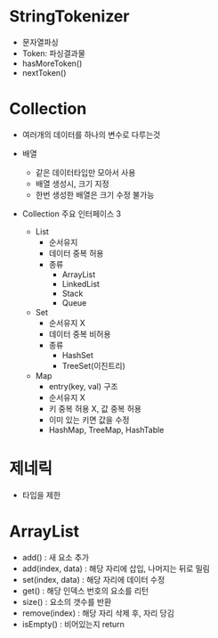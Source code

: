 
# StringTokenizer 

- 문자열파싱
- Token: 파싱결과물
- hasMoreToken()
- nextToken()

# Collection

- 여러개의 데이터를 하나의 변수로 다루는것

- 배열
    - 같은 데이터타입만 모아서 사용
    - 배열 생성시, 크기 지정
    - 한번 생성한 배열은 크기 수정 불가능

- Collection 주요 인터페이스 3
    - List
        - 순서유지
        - 데이터 중복 허용
        - 종류
            - ArrayList
            - LinkedList
            - Stack
            - Queue
    - Set
        - 순서유지 X
        - 데이터 중복 비허용
        - 종류
            - HashSet
            - TreeSet(이진트리)
    - Map
        - entry(key, val) 구조
        - 순서유지 X
        - 키 중복 허용 X, 값 중복 허용
        - 이미 있는 키면 값을 수정
        - HashMap, TreeMap, HashTable

# 제네릭

- 타입을 제한

# ArrayList

- add() : 새 요소 추가
- add(index, data) : 해당 자리에 삽입, 나머지는 뒤로 밀림
- set(index, data) : 해당 자리에 데이터 수정
- get() : 해당 인덱스 번호의 요소를 리턴
- size() : 요소의 갯수를 반환
- remove(index) : 해당 자리 삭제 후, 자리 당김
- isEmpty() : 비어있는지 return
